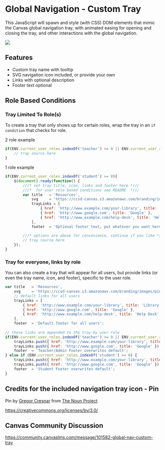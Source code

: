 
# Global Navigation - Custom Tray

This JavaScript will spawn and style (with CSS) DOM elements that mimic the Canvas global navigation tray, with animated easing for opening and closing the tray, and other interactions with the global navigation.

![
](https://s3-us-west-2.amazonaws.com/ccsd-canvas/git-docs/global-nav-custom-tray.png)

## Features
 - Custom tray name with tooltip
 - SVG navigation icon included, or provide your own
 - Links with optional description
 - Footer text optional

## Role Based Conditions

### Tray Limited To Role(s)

To create a tray that only shows up for certain roles, wrap the tray in an ```if condition``` that checks for role.

2 role example
```javascript
if(ENV.current_user_roles.indexOf('teacher') >= 0 || ENV.current_user_roles.indexOf('admin') >= 0) { 
	// tray source here
}
```

1 role example 
```javascript
if(ENV.current_user_roles.indexOf('student') >= 0){
    $(document).ready(function() {
        ///* set tray title, icon, links and footer here *///
        ///*  for user role based conditions see README  *///
        var title   = 'Resources',
            svg     = 'https://ccsd-canvas.s3.amazonaws.com/branding/images/pin-gregor-cresnar.svg',
            trayLinks = [
                { href: 'http://www.example.com/your-library', title: 'Library', desc:'Optional text description' },
                { href: 'http://www.google.com', title: 'Google' },
                { href: 'http://www.example.com/help-desk', title: 'Help Desk', desc:'Optional  text description' }
            ],
            footer  = 'Optional footer text, put whatever you want here, or leave it blank.';
            
        ///* options are above for convenience, continue if you like *///
        // tray source here
    });
}

```

### Tray for everyone, links by role
You can also create a tray that will appear for all users, but provide links (or even the tray name, icon, and footer), specific to the user role.

```javascript
var title   = 'Resources',
    svg     = 'https://ccsd-canvas.s3.amazonaws.com/branding/images/pin-gregor-cresnar.svg',
    // default links for all users
    trayLinks = [
        { href: 'http://www.example.com/your-library', title: 'Library', desc:'Optional text description' },
        { href: 'http://www.google.com', title: 'Google' },
        { href: 'http://www.example.com/help-desk', title: 'Help Desk', desc:'Optional  text description' }
    ],
    footer  = 'Default footer for all users';
    
// these links are appended to the tray by user role
if(ENV.current_user_roles.indexOf('teacher') >= 0 || ENV.current_user_roles.indexOf('admin') >= 0){
    trayLinks.push({ href: 'http://www.example.com/your-library', title: 'Teacher Library', desc:'Optional text description' })
    trayLinks.push({ href: 'http://www.google.com', title: 'Google' })
    footer  = 'Teacher/Admin Footer overwrites default';
} else if (ENV.current_user_roles.indexOf('student') >= 0) {
    trayLinks.push({ href: 'http://www.example.com/your-library', title: 'Student Library', desc:'Optional text description' })
    trayLinks.push({ href: 'http://www.google.com', title: 'Google' })
    footer  = 'Student Footer overwrites default';
}
```

## Credits for the included navigation tray icon - Pin
Pin by [Gregor Cresnar](https://thenounproject.com/grega.cresnar/) from [The Noun Project](https://thenounproject.com/)

https://creativecommons.org/licenses/by/3.0/


## Canvas Community Discussion
https://community.canvaslms.com/message/101582-global-nav-custom-tray
